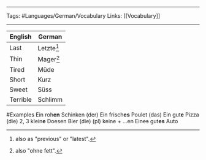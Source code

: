 ___
Tags: #Languages/German/Vocabulary 
Links: [[Vocabulary]]
___
English | German
------------ | ------------
Last | Letzte[^1]
Thin | Mager[^2]
Tired | Müde
Short | Kurz
Sweet | Süss
Terrible| Schlimm


#Examples
Ein roh**en** Schinken (der)
Ein frisch**es** Poulet (das)
Ein gut**e** Pizza (die)
2, 3 klein**e** Doesen Bier (die)
(pl) keine + ...en
Ein~~es~~ gut**es** Auto



[^1]: also as "previous" or "latest".
[^2]: also "ohne fett".
